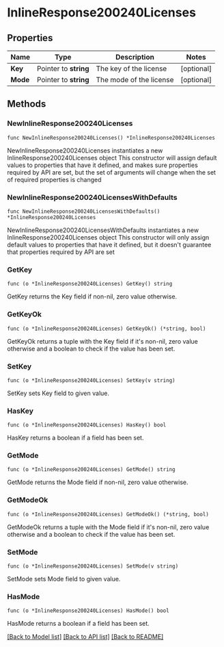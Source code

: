 # InlineResponse200240Licenses

## Properties

Name | Type | Description | Notes
------------ | ------------- | ------------- | -------------
**Key** | Pointer to **string** | The key of the license | [optional] 
**Mode** | Pointer to **string** | The mode of the license | [optional] 

## Methods

### NewInlineResponse200240Licenses

`func NewInlineResponse200240Licenses() *InlineResponse200240Licenses`

NewInlineResponse200240Licenses instantiates a new InlineResponse200240Licenses object
This constructor will assign default values to properties that have it defined,
and makes sure properties required by API are set, but the set of arguments
will change when the set of required properties is changed

### NewInlineResponse200240LicensesWithDefaults

`func NewInlineResponse200240LicensesWithDefaults() *InlineResponse200240Licenses`

NewInlineResponse200240LicensesWithDefaults instantiates a new InlineResponse200240Licenses object
This constructor will only assign default values to properties that have it defined,
but it doesn't guarantee that properties required by API are set

### GetKey

`func (o *InlineResponse200240Licenses) GetKey() string`

GetKey returns the Key field if non-nil, zero value otherwise.

### GetKeyOk

`func (o *InlineResponse200240Licenses) GetKeyOk() (*string, bool)`

GetKeyOk returns a tuple with the Key field if it's non-nil, zero value otherwise
and a boolean to check if the value has been set.

### SetKey

`func (o *InlineResponse200240Licenses) SetKey(v string)`

SetKey sets Key field to given value.

### HasKey

`func (o *InlineResponse200240Licenses) HasKey() bool`

HasKey returns a boolean if a field has been set.

### GetMode

`func (o *InlineResponse200240Licenses) GetMode() string`

GetMode returns the Mode field if non-nil, zero value otherwise.

### GetModeOk

`func (o *InlineResponse200240Licenses) GetModeOk() (*string, bool)`

GetModeOk returns a tuple with the Mode field if it's non-nil, zero value otherwise
and a boolean to check if the value has been set.

### SetMode

`func (o *InlineResponse200240Licenses) SetMode(v string)`

SetMode sets Mode field to given value.

### HasMode

`func (o *InlineResponse200240Licenses) HasMode() bool`

HasMode returns a boolean if a field has been set.


[[Back to Model list]](../README.md#documentation-for-models) [[Back to API list]](../README.md#documentation-for-api-endpoints) [[Back to README]](../README.md)


